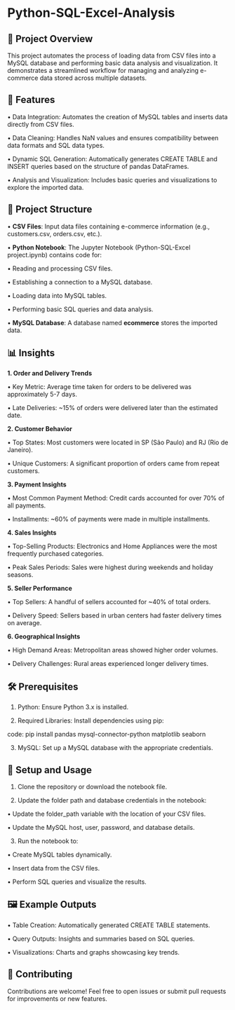 # Python-SQL-Excel-Analysis
## 📝 Project Overview
This project automates the process of loading data from CSV files into a MySQL database and performing basic data analysis and visualization. It demonstrates a streamlined workflow for managing and analyzing e-commerce data stored across multiple datasets.

## 🚀 Features
• Data Integration: Automates the creation of MySQL tables and inserts data directly from CSV files.

• Data Cleaning: Handles NaN values and ensures compatibility between data formats and SQL data types.

• Dynamic SQL Generation: Automatically generates CREATE TABLE and INSERT queries based on the structure of pandas DataFrames.

• Analysis and Visualization: Includes basic queries and visualizations to explore the imported data.

## 📁 Project Structure
• **CSV Files**: Input data files containing e-commerce information (e.g., customers.csv, orders.csv, etc.).

• **Python Notebook**: The Jupyter Notebook (Python-SQL-Excel project.ipynb) contains code for:

  • Reading and processing CSV files.

  • Establishing a connection to a MySQL database.

  • Loading data into MySQL tables.

  • Performing basic SQL queries and data analysis.

• **MySQL Database**: A database named **ecommerce** stores the imported data.

## 📊 Insights
**1. Order and Delivery Trends**

• Key Metric: Average time taken for orders to be delivered was approximately 5-7 days.

• Late Deliveries: ~15% of orders were delivered later than the estimated date.

**2. Customer Behavior**

• Top States: Most customers were located in SP (São Paulo) and RJ (Rio de Janeiro).

• Unique Customers: A significant proportion of orders came from repeat customers.

**3. Payment Insights**

• Most Common Payment Method: Credit cards accounted for over 70% of all payments.

• Installments: ~60% of payments were made in multiple installments.

**4. Sales Insights**

• Top-Selling Products: Electronics and Home Appliances were the most frequently purchased categories.

• Peak Sales Periods: Sales were highest during weekends and holiday seasons.

**5. Seller Performance**

• Top Sellers: A handful of sellers accounted for ~40% of total orders.

• Delivery Speed: Sellers based in urban centers had faster delivery times on average.

**6. Geographical Insights**

• High Demand Areas: Metropolitan areas showed higher order volumes.

• Delivery Challenges: Rural areas experienced longer delivery times.

## 🛠️ Prerequisites
1. Python: Ensure Python 3.x is installed.

2. Required Libraries: Install dependencies using pip:

code:
pip install pandas mysql-connector-python matplotlib seaborn

3. MySQL: Set up a MySQL database with the appropriate credentials.

## 🔧 Setup and Usage
1. Clone the repository or download the notebook file.

2. Update the folder path and database credentials in the notebook:

• Update the folder_path variable with the location of your CSV files.

• Update the MySQL host, user, password, and database details.

3. Run the notebook to:

• Create MySQL tables dynamically.

• Insert data from the CSV files.

• Perform SQL queries and visualize the results.

## 🖼️ Example Outputs
• Table Creation: Automatically generated CREATE TABLE statements.

• Query Outputs: Insights and summaries based on SQL queries.

• Visualizations: Charts and graphs showcasing key trends.

## 🤝 Contributing
Contributions are welcome! Feel free to open issues or submit pull requests for improvements or new features.
